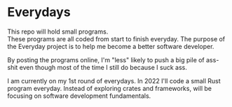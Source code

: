 # Everydays
This repo will hold small programs.  
These programs are all coded from start to finish everyday.
The purpose of the Everyday project is to help me become a better software developer.

By posting the programs online, I'm "less" likely to push a big pile of ass-shit
even though most of the time I still do because I suck ass.

I am currently on my 1st round of everydays. In 2022 I'll code a small Rust program everyday.
Instead of exploring crates and frameworks, will be focusing on software development fundamentals.
